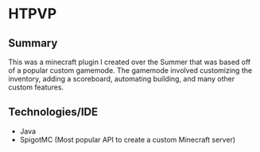 # HTPVP

## Summary
This was a minecraft plugin I created over the Summer that was based off of a popular custom gamemode. The gamemode involved customizing the inventory, adding a
scoreboard, automating building, and many other custom features.

## Technologies/IDE

* Java
* SpigotMC (Most popular API to create a custom Minecraft server)
